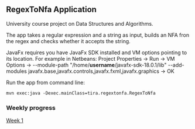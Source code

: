 ## RegexToNfa Application ##

University course project on Data Structures and Algorithms.

The app takes a regular expression and a string as input, builds an NFA fron the regex and checks whether it accepts the string.

JavaFx requires you have JavaFx SDK installed and VM options pointing to its location. For example in Netbeans: Project Properties -> Run ->
VM Options -> --module-path "/home/**username**/javafx-sdk-18.0.1/lib" --add-modules javafx.base,javafx.controls,javafx.fxml,javafx.graphics
-> OK

Run the app from command line:

```
mvn exec:java -Dexec.mainClass=tira.regextonfa.RegexToNfa
```

### Weekly progress ###

[Week 1](https://github.com/solatar/RegexToNfa/blob/master/Documentation/1WeeklyReport.md)

